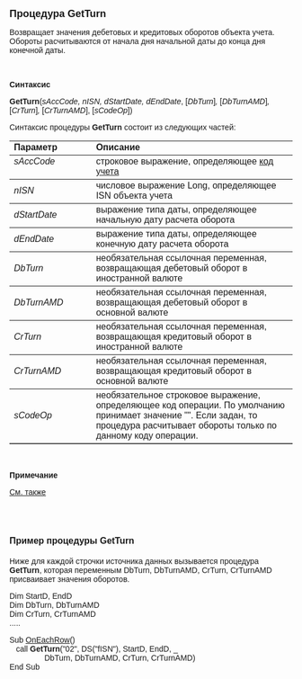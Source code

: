 <html>
<head>
<title>GetTurn</title>
</head>

<body>

<p><strong><font size="4" face="Arial">Процедура GetTurn</font></strong></p>

<p class="label"><font face="Arial">Возвращает значения дебетовых и 
кредитовых оборотов объекта учета. Обороты расчитываются от начала дня начальной 
даты до конца дня конечной даты.</font></p>

<p class="label">&nbsp;</p>

<p class="label"><font face="Arial"><b>Синтаксис</b></font></p>

<p><font face="Arial"><strong>GetTurn</strong>(<em>sAccCode, nISN, 
dStartDate, dEndDate</em>,<em> </em>[<em>DbTurn</em>]<em>, </em>[<em>DbTurnAMD</em>]<em>, </em>
[<em>CrTurn</em>]<em>,
</em>[<em>CrTurnAMD</em>], [<em>sCodeOp</em>])</font></p>

<p><font face="Arial">Синтаксис процедуры <strong>GetTurn</strong>
состоит из следующих частей:</font></p>

<table border="1" cellPadding="5" cols="2" frame="below" rules="rows">
<TBODY>
  <tr vAlign="top">
    <td class="label" width="29%"><font face="Arial"><b>Параметр</b></font></td>
    <td class="label" width="71%"><font face="Arial"><strong>Описание</strong></font></td>
  </tr>
  <tr vAlign="top">
    <td width="29%"><font face="Arial"><em>sAccCode</em></font></td>
    <td width="71%"><font face="Arial">строковое выражение, 
	определяющее <a href="../../../Defs/Accounting.html">код учета</a></font></td>
  </tr>
  <tr>
    <td width="29%"><font face="Arial"><em>nISN</em></font></td>
    <td width="71%"><font face="Arial">числовое выражение Long, 
	определяющее ISN объекта учета</font></td>
  </tr>
  <tr>
    <td width="29%"><font face="Arial"><em>dStartDate</em></font></td>
    <td width="71%"><font face="Arial">выражение типа даты, 
	определяющее начальную дату расчета оборота</font></td>
  </tr>
  <tr>
    <td width="29%"><font face="Arial"><em>dEndDate</em></font></td>
    <td width="71%"><font face="Arial">выражение типа даты, 
	определяющее конечную дату расчета оборота</font></td>
  </tr>
  <tr>
    <td width="29%"><font face="Arial"><em>DbTurn</em></font></td>
    <td width="71%"><font face="Arial">необязательная ссылочная 
	переменная, возвращающая дебетовый оборот в иностранной валюте</font></td>
  </tr>
</TBODY>
  <tr>
    <td width="29%"><em><font face="Arial">DbTurnAMD</font></em></td>
    <td width="71%"><font face="Arial">необязательная ссылочная 
	переменная, возвращающая дебетовый оборот в основной валюте</font></td>
  </tr>
  <tr>
    <td width="29%"><em><font face="Arial">CrTurn</font></em></td>
    <td width="71%"><font face="Arial">необязательная ссылочная 
	переменная, возвращающая кредитовый оборот в иностранной валюте</font></td>
  </tr>
  <tr>
    <td width="29%"><em><font face="Arial">CrTurnAMD</font></em></td>
    <td width="71%"><font face="Arial">необязательная ссылочная 
	переменная, возвращающая кредитовый оборот в основной валюте</font></td>
  </tr>
  <tr>
    <td width="29%"><em><font face="Arial">sCodeOp</font></em></td>
    <td width="71%"><font face="Arial">необязательное строковое 
	выражение, определяющее код операции. По умолчанию принимает значение &quot;&quot;. 
	Если задан, то процедура расчитывает обороты только по данному коду 
	операции.</font></td>
  </tr>
</table>

<p class="label">&nbsp;</p>

<p class="label"><font face="Arial"><b>Примечание</b></font></p>

<p class="label"><a href="GetTurnHI2.html"><font face="Arial">См. также</font></a></p>

<p class="label">&nbsp;</p>

<h1><font size="3" face="Arial"><strong>Пример процедуры GetTurn</strong></font></h1>

<p><font face="Arial">Ниже для каждой строчки источника данных 
вызывается процедура <strong>GetTurn</strong>, которая переменным DbTurn, 
DbTurnAMD, CrTurn, CrTurnAMD присваивает значения оборотов. </font></p>

<p><font face="Arial">Dim StartD, EndD<br>
Dim DbTurn, DbTurnAMD<br>
Dim CrTurn, CrTurnAMD<br>
.....</font></p>

<p><font face="Arial">Sub <a href="../../../ScriptProcs/OnEachRow.html">
OnEachRow</a>()
<br>
&nbsp;&nbsp; call <strong>GetTurn</strong>(&quot;02&quot;, DS(&quot;fISN&quot;), StartD, EndD, _ <br>
&nbsp;&nbsp;&nbsp;&nbsp;&nbsp;&nbsp;&nbsp;&nbsp;&nbsp;&nbsp;&nbsp;&nbsp;&nbsp;&nbsp;&nbsp; 
DbTurn, DbTurnAMD, CrTurn, CrTurnAMD)<br>
End Sub&nbsp;&nbsp;&nbsp;&nbsp;&nbsp;&nbsp;&nbsp;&nbsp;&nbsp;&nbsp;&nbsp;&nbsp; <br>
</font></p>

<p>&nbsp;</p>
</body>
</html>
